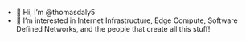 - 👋 Hi, I’m @thomasdaly5
- 👀 I’m interested in Internet Infrastructure, Edge Compute, Software Defined Networks, and the people that create all this stuff!

<!---
thomasdaly5/thomasdaly5 is a ✨ special ✨ repository because its `README.md` (this file) appears on your GitHub profile.
You can click the Preview link to take a look at your changes.
--->
